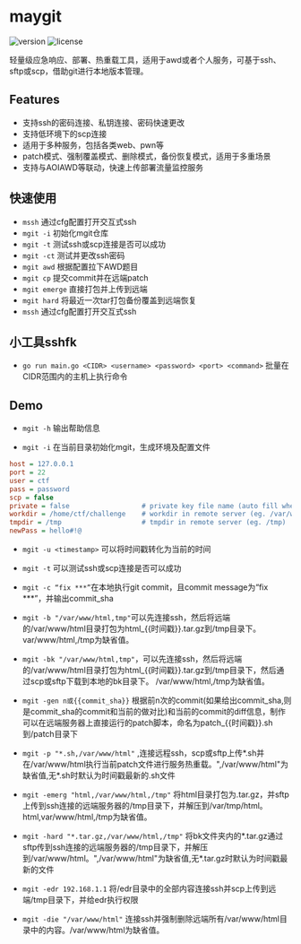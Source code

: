 # maygit

![version](https://img.shields.io/github/v/release/MayMistery/maygit?include_prereleases&label=version)
![license](https://img.shields.io/github/license/MayMistery/maygit?color=FF5531)

轻量级应急响应、部署、热重载工具，适用于awd或者个人服务，可基于ssh、sftp或scp，借助git进行本地版本管理。

## Features

- 支持ssh的密码连接、私钥连接、密码快速更改
- 支持低环境下的scp连接
- 适用于多种服务，包括各类web、pwn等
- patch模式、强制覆盖模式、删除模式，备份恢复模式，适用于多重场景
- 支持与AOIAWD等联动，快速上传部署流量监控服务

## 快速使用
- `mssh` 通过cfg配置打开交互式ssh
- `mgit -i` 初始化mgit仓库
- `mgit -t` 测试ssh或scp连接是否可以成功
- `mgit -ct` 测试并更改ssh密码
- `mgit awd` 根据配置拉下AWD题目
- `mgit cp` 提交commit并在远端patch
- `mgit emerge` 直接打包并上传到远端
- `mgit hard` 将最近一次tar打包备份覆盖到远端恢复
- `mssh` 通过cfg配置打开交互式ssh

## 小工具sshfk
- `go run main.go <CIDR> <username> <password> <port> <command>` 批量在CIDR范围内的主机上执行命令


## Demo

- `mgit -h` 输出帮助信息

- `mgit -i` 在当前目录初始化mgit，生成环境及配置文件
```ini
host = 127.0.0.1
port = 22
user = ctf
pass = password
scp = false
private = false                  # private key file name (auto fill when a .pem file in current dir)
workdir = /home/ctf/challenge    # workdir in remote server (eg. /var/www/html)
tmpdir = /tmp                    # tmpdir in remote server (eg. /tmp)
newPass = hello#!@
```
- `mgit -u <timestamp>` 可以将时间戳转化为当前的时间
- `mgit -t` 可以测试ssh或scp连接是否可以成功

- `mgit -c “fix ***”`在本地执行git commit，且commit message为“fix ***”，并输出commit_sha

- `mgit -b "/var/www/html,tmp"`可以先连接ssh，然后将远端的/var/www/html目录打包为html_{{时间戳}}.tar.gz到/tmp目录下。var/www/html,/tmp为缺省值。

- `mgit -bk "/var/www/html,tmp"`，可以先连接ssh，然后将远端的/var/www/html目录打包为html_{{时间戳}}.tar.gz到/tmp目录下，然后通过scp或sftp下载到本地的bk目录下。 /var/www/html,/tmp为缺省值。

- `mgit -gen n或{{commit_sha}}` 根据前n次的commit(如果给出commit_sha,则是commit_sha的commit和当前的做对比)和当前的commit的diff信息，制作可以在远端服务器上直接运行的patch脚本，命名为patch_{{时间戳}}.sh到/patch目录下

- `mgit -p "*.sh,/var/www/html"` ,连接远程ssh，scp或sftp上传*.sh并在/var/www/html执行当前patch文件进行服务热重载。",/var/www/html"为缺省值,无*.sh时默认为时间戳最新的.sh文件

- `mgit -emerg "html,/var/www/html,/tmp"` 将html目录打包为.tar.gz，并sftp上传到ssh连接的远端服务器的/tmp目录下，并解压到/var/tmp/html。html,var/www/html,/tmp为缺省值。

- `mgit -hard "*.tar.gz,/var/www/html,/tmp"` 将bk文件夹内的*.tar.gz通过sftp传到ssh连接的远端服务器的/tmp目录下，并解压到/var/www/html。",/var/www/html"为缺省值,无*.tar.gz时默认为时间戳最新的文件

- `mgit -edr 192.168.1.1` 将/edr目录中的全部内容连接ssh并scp上传到远端/tmp目录下，并给edr执行权限

- `mgit -die "/var/www/html"` 连接ssh并强制删除远端所有/var/www/html目录中的内容。/var/www/html为缺省值。



